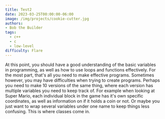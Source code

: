```yaml
---
title: Test2
date: 2023-03-25T00:00:00-06:00
image: /img/projects/cookie-cutter.jpg
authors: 
- Bob the Builder
tags:
  - c++
  - c
  - low-level
difficulty: Flare
---
```



At this point, you should have a good understanding of the basic variables in programming, as well as how to use loops and functions effectively. For the most part, that's all you need to make effective programs. Sometimes however, you may have difficulties when trying to create programs. Perhaps you need to make 10 versions of the same thing, where each version has multiple variables you need to keep track of. For example when looking at Super Mario, each individual block in the game has it's own specific coordinates, as well as information on if it holds a coin or not. Or maybe you just want to wrap several variables under one name to keep things less confusing. This is where classes come in.
